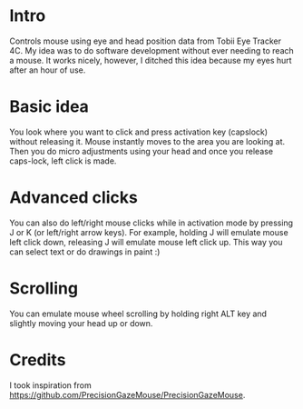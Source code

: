 # Intro
Controls mouse using eye and head position data from Tobii Eye Tracker 4C. My idea was to do software development without ever needing to reach a mouse. It works nicely, however, I ditched this idea because my eyes hurt after an hour of use.

# Basic idea
You look where you want to click and press activation key (capslock) without releasing it. Mouse instantly moves to the area you are looking at. Then you do micro adjustments using your head and once you release caps-lock, left click is made. 

# Advanced clicks
You can also do left/right mouse clicks while in activation mode by pressing J or K (or left/right arrow keys). For example, holding J will emulate mouse left click down, releasing J will emulate mouse left click up. This way you can select text or do drawings in paint :)

# Scrolling
You can emulate mouse wheel scrolling by holding right ALT key and slightly moving your head up or down.

# Credits
I took inspiration from https://github.com/PrecisionGazeMouse/PrecisionGazeMouse.




